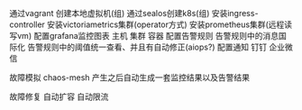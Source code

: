 通过vagrant 创建本地虚拟机(组)
通过sealos创建k8s(组)
安装ingress-controller
安装victoriametrics集群(operator方式)
安装prometheus集群(远程读写vm)
配置grafana监控图表
    主机
    集群
    容器
配置告警规则
    告警规则中的消息国际化
    告警规则中的阈值统一查看、并且有自动修正(aiops?)
配置通知
    钉钉
    企业微信

故障模拟
    chaos-mesh
        产生之后自动生成一套监控结果以及告警结果

故障修复
    自动扩容
    自动限流